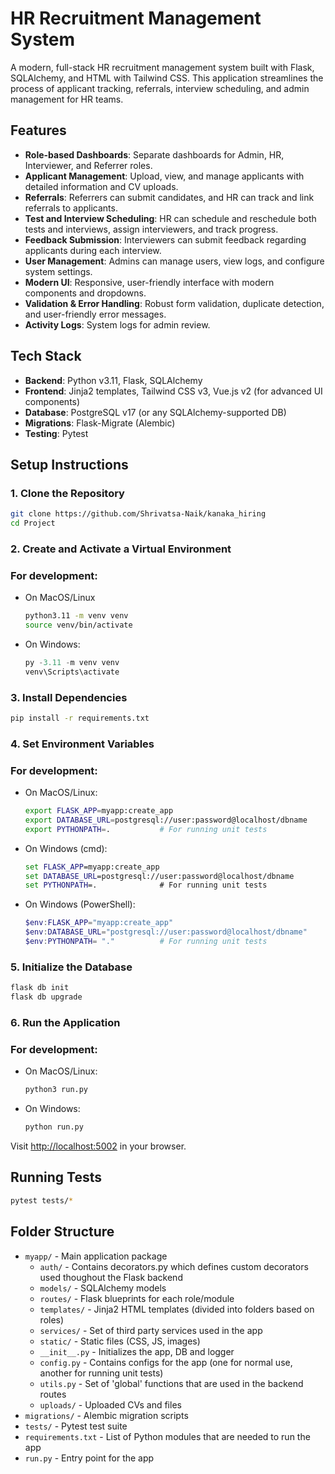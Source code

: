 # HR Recruitment Management System

A modern, full-stack HR recruitment management system built with Flask, SQLAlchemy, and HTML with Tailwind CSS. This application streamlines the process of applicant tracking, referrals, interview scheduling, and admin management for HR teams.

## Features

- **Role-based Dashboards**: Separate dashboards for Admin, HR, Interviewer, and Referrer roles.
- **Applicant Management**: Upload, view, and manage applicants with detailed information and CV uploads.
- **Referrals**: Referrers can submit candidates, and HR can track and link referrals to applicants.
- **Test and Interview Scheduling**: HR can schedule and reschedule both tests and interviews, assign interviewers, and track progress.
- **Feedback Submission**: Interviewers can submit feedback regarding applicants during each interview.
- **User Management**: Admins can manage users, view logs, and configure system settings.
- **Modern UI**: Responsive, user-friendly interface with modern components and dropdowns.
- **Validation & Error Handling**: Robust form validation, duplicate detection, and user-friendly error messages.
- **Activity Logs**: System logs for admin review.

## Tech Stack

- **Backend**: Python v3.11, Flask, SQLAlchemy
- **Frontend**: Jinja2 templates, Tailwind CSS v3, Vue.js v2 (for advanced UI components)
- **Database**: PostgreSQL v17 (or any SQLAlchemy-supported DB)
- **Migrations**: Flask-Migrate (Alembic)
- **Testing**: Pytest

## Setup Instructions

### 1. Clone the Repository
```sh
git clone https://github.com/Shrivatsa-Naik/kanaka_hiring
cd Project
```

### 2. Create and Activate a Virtual Environment
### For development:
- On MacOS/Linux
  ```sh
  python3.11 -m venv venv
  source venv/bin/activate
  ```
- On Windows:
  ```powershell
  py -3.11 -m venv venv
  venv\Scripts\activate  
  ```

### 3. Install Dependencies
```sh
pip install -r requirements.txt
```

### 4. Set Environment Variables
### For development:
- On MacOS/Linux:
  ```sh
  export FLASK_APP=myapp:create_app
  export DATABASE_URL=postgresql://user:password@localhost/dbname
  export PYTHONPATH=.           # For running unit tests
  ```
- On Windows (cmd):
  ```cmd
  set FLASK_APP=myapp:create_app
  set DATABASE_URL=postgresql://user:password@localhost/dbname
  set PYTHONPATH=.              # For running unit tests
  ```
- On Windows (PowerShell):
  ```powershell
  $env:FLASK_APP="myapp:create_app"
  $env:DATABASE_URL="postgresql://user:password@localhost/dbname"
  $env:PYTHONPATH= "."          # For running unit tests
  ```

### 5. Initialize the Database
```sh
flask db init
flask db upgrade
```

### 6. Run the Application
### For development:
- On MacOS/Linux:
  ```sh
  python3 run.py
  ```
- On Windows:
  ```cmd
  python run.py
  ```

Visit [http://localhost:5002](http://localhost:5002) in your browser.

## Running Tests
```sh
pytest tests/*
```

## Folder Structure
- `myapp/` - Main application package
  - `auth/` - Contains decorators.py which defines custom decorators used thoughout the Flask backend
  - `models/` - SQLAlchemy models
  - `routes/` - Flask blueprints for each role/module
  - `templates/` - Jinja2 HTML templates (divided into folders based on roles)
  - `services/` - Set of third party services used in the app
  - `static/` - Static files (CSS, JS, images)
  - `__init__.py` - Initializes the app, DB and logger
  - `config.py` - Contains configs for the app (one for normal use, another for running unit tests)
  - `utils.py` - Set of 'global' functions that are used in the backend routes
  - `uploads/` - Uploaded CVs and files
- `migrations/` - Alembic migration scripts
- `tests/` - Pytest test suite
- `requirements.txt` - List of Python modules that are needed to run the app
- `run.py` - Entry point for the app


